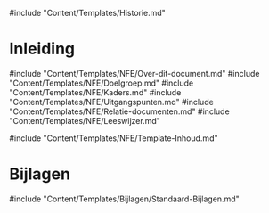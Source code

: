 #include "Content/Templates/Historie.md"

# Inleiding

#include "Content/Templates/NFE/Over-dit-document.md"
#include "Content/Templates/NFE/Doelgroep.md"
#include "Content/Templates/NFE/Kaders.md"
#include "Content/Templates/NFE/Uitgangspunten.md"
#include "Content/Templates/NFE/Relatie-documenten.md"
#include "Content/Templates/NFE/Leeswijzer.md"

#include "Content/Templates/NFE/Template-Inhoud.md"

# Bijlagen

#include "Content/Templates/Bijlagen/Standaard-Bijlagen.md"
